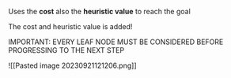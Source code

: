 Uses the **cost** also the **heuristic value** to reach the goal

The cost and heuristic value is added!

IMPORTANT: EVERY LEAF NODE MUST BE CONSIDERED BEFORE PROGRESSING TO THE NEXT STEP

![[Pasted image 20230921121206.png]]


